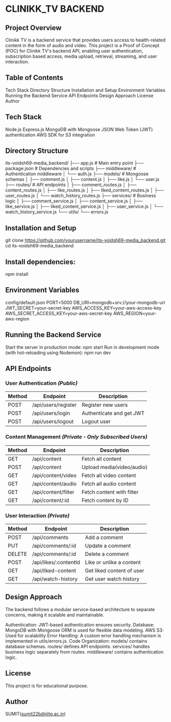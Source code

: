 # CLINIKK_TV BACKEND

## Project Overview
Clinikk TV is a backend service that provides users access to health-related content in the form of audio and video.
This project is a Proof of Concept (POC) for Clinikk TV's backend API, enabling user authentication, subscription based access, 
media upload, retrieval, streaming, and user interaction.

## Table of Contents
Tech Stack
Directory Structure
Installation and Setup
Environment Variables
Running the Backend Service
API Endpoints
Design Approach
License
Author

## Tech Stack
Node.js
Express.js
MongoDB with Mongoose
JSON Web Token (JWT) authentication
AWS SDK for S3 integration

## Directory Structure
its-voidsh69-media_backend/
├── app.js # Main entry point
├── package.json # Dependencies and scripts
├── middleware/ # Authentication middleware
│ └── auth.js
├── models/ # Mongoose schemas
│ ├── comment.js
│ ├── content.js
│ ├── like.js
│ └── user.js
├── routes/ # API endpoints
│ ├── comment_routes.js
│ ├── content_routes.js
│ ├── like_routes.js
│ ├── liked_content_routes.js
│ ├── user_routes.js
│ └── watch_history_routes.js
├── services/ # Business logic
│ ├── comment_service.js
│ ├── content_service.js
│ ├── like_service.js
│ ├── liked_content_service.js
│ ├── user_service.js
│ └── watch_history_service.js
└── utils/
└── errors.js

## Installation and Setup
git clone https://github.com/yourusername/its-voidsh69-media_backend.git
cd its-voidsh69-media_backend

## Install dependencies:
npm install

## Environment Variables
config/default.json
PORT=5000
DB_URI=mongodb+srv://your-mongodb-uri
JWT_SECRET=your-secret-key
AWS_ACCESS_KEY=your-aws-access-key
AWS_SECRET_ACCESS_KEY=your-aws-secret-key
AWS_REGION=your-aws-region

## Running the Backend Service
Start the server in production mode:
npm start
Run in development mode (with hot-reloading using Nodemon):
npm run dev

## API Endpoints

### User Authentication _(Public)_
| Method | Endpoint            | Description                   |
|--------|---------------------|-------------------------------|
| POST   | /api/users/register | Register new users           |
| POST   | /api/users/login    | Authenticate and get JWT      |
| POST   | /api/users/logout   | Logout user                  |

### Content Management _(Private - Only Subscribed Users)_
| Method | Endpoint             | Description                      |
|--------|----------------------|----------------------------------|
| GET    | /api/content         | Fetch all content               |
| POST   | /api/content         | Upload media(video/audio)       |
| GET    | /api/content/video   | Fetch all video content         |
| GET    | /api/content/audio   | Fetch all audio content         |
| GET    | /api/content/filter  | Fetch content with filter       |
| GET    | /api/content/:id     | Fetch content by ID             |

### User Interaction _(Private)_
| Method | Endpoint                 | Description                      |
|--------|--------------------------|----------------------------------|
| POST   | /api/comments            | Add a comment                   |
| PUT    | /api/comments/:id        | Update a comment                |
| DELETE | /api/comments/:id        | Delete a comment                |
| POST   | /api/likes/:contentId    | Like or unlike a content        |
| GET    | /api/liked-content       | Get liked content of user       |
| GET    | /api/watch-history       | Get user watch history          |


## Design Approach
The backend follows a modular service-based architecture to separate concerns, making it scalable and maintainable.

Authentication: JWT-based authentication ensures security.
Database: MongoDB with Mongoose ORM is used for flexible data modeling.
AWS S3: Used for scalability
Error Handling: A custom error handling mechanism is implemented in utils/errors.js.
Code Organization:
models/ contains database schemas.
routes/ defines API endpoints.
services/ handles business logic separately from routes.
middleware/ contains authentication logic.

## License
This project is for educational purpose.

## Author
SUMIT(sumit22b@iiitg.ac.in)
